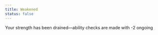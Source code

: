 ```yaml
---
title: Weakened
status: false
---
```


Your strength has been drained—ability checks are made with -2 ongoing

